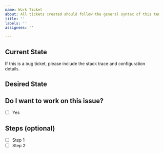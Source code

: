 ```yaml
---
name: Work Ticket
about: All tickets created should follow the general syntax of this template.
title: ''
labels: ''
assignees: ''

---
```


## Current State

If this is a bug ticket, please include the stack trace and configuration details.

## Desired State


## Do I want to work on this issue? 
- [ ] Yes

## Steps (optional)
- [ ] Step 1
- [ ] Step 2
